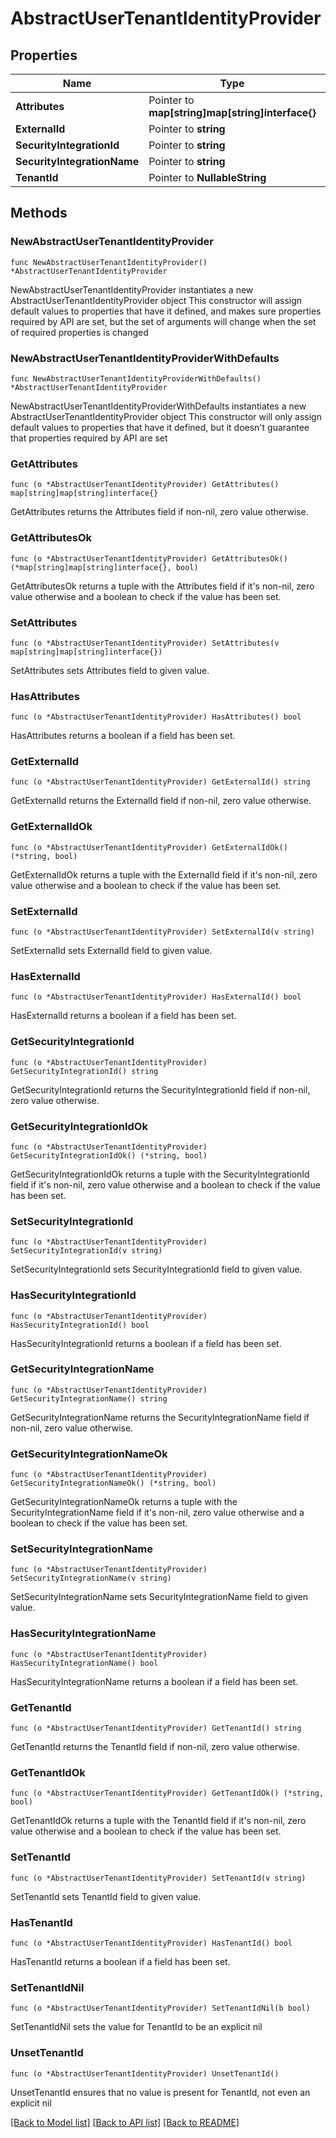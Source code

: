 # AbstractUserTenantIdentityProvider

## Properties

Name | Type | Description | Notes
------------ | ------------- | ------------- | -------------
**Attributes** | Pointer to **map[string]map[string]interface{}** |  | [optional] 
**ExternalId** | Pointer to **string** |  | [optional] 
**SecurityIntegrationId** | Pointer to **string** |  | [optional] 
**SecurityIntegrationName** | Pointer to **string** |  | [optional] 
**TenantId** | Pointer to **NullableString** |  | [optional] 

## Methods

### NewAbstractUserTenantIdentityProvider

`func NewAbstractUserTenantIdentityProvider() *AbstractUserTenantIdentityProvider`

NewAbstractUserTenantIdentityProvider instantiates a new AbstractUserTenantIdentityProvider object
This constructor will assign default values to properties that have it defined,
and makes sure properties required by API are set, but the set of arguments
will change when the set of required properties is changed

### NewAbstractUserTenantIdentityProviderWithDefaults

`func NewAbstractUserTenantIdentityProviderWithDefaults() *AbstractUserTenantIdentityProvider`

NewAbstractUserTenantIdentityProviderWithDefaults instantiates a new AbstractUserTenantIdentityProvider object
This constructor will only assign default values to properties that have it defined,
but it doesn't guarantee that properties required by API are set

### GetAttributes

`func (o *AbstractUserTenantIdentityProvider) GetAttributes() map[string]map[string]interface{}`

GetAttributes returns the Attributes field if non-nil, zero value otherwise.

### GetAttributesOk

`func (o *AbstractUserTenantIdentityProvider) GetAttributesOk() (*map[string]map[string]interface{}, bool)`

GetAttributesOk returns a tuple with the Attributes field if it's non-nil, zero value otherwise
and a boolean to check if the value has been set.

### SetAttributes

`func (o *AbstractUserTenantIdentityProvider) SetAttributes(v map[string]map[string]interface{})`

SetAttributes sets Attributes field to given value.

### HasAttributes

`func (o *AbstractUserTenantIdentityProvider) HasAttributes() bool`

HasAttributes returns a boolean if a field has been set.

### GetExternalId

`func (o *AbstractUserTenantIdentityProvider) GetExternalId() string`

GetExternalId returns the ExternalId field if non-nil, zero value otherwise.

### GetExternalIdOk

`func (o *AbstractUserTenantIdentityProvider) GetExternalIdOk() (*string, bool)`

GetExternalIdOk returns a tuple with the ExternalId field if it's non-nil, zero value otherwise
and a boolean to check if the value has been set.

### SetExternalId

`func (o *AbstractUserTenantIdentityProvider) SetExternalId(v string)`

SetExternalId sets ExternalId field to given value.

### HasExternalId

`func (o *AbstractUserTenantIdentityProvider) HasExternalId() bool`

HasExternalId returns a boolean if a field has been set.

### GetSecurityIntegrationId

`func (o *AbstractUserTenantIdentityProvider) GetSecurityIntegrationId() string`

GetSecurityIntegrationId returns the SecurityIntegrationId field if non-nil, zero value otherwise.

### GetSecurityIntegrationIdOk

`func (o *AbstractUserTenantIdentityProvider) GetSecurityIntegrationIdOk() (*string, bool)`

GetSecurityIntegrationIdOk returns a tuple with the SecurityIntegrationId field if it's non-nil, zero value otherwise
and a boolean to check if the value has been set.

### SetSecurityIntegrationId

`func (o *AbstractUserTenantIdentityProvider) SetSecurityIntegrationId(v string)`

SetSecurityIntegrationId sets SecurityIntegrationId field to given value.

### HasSecurityIntegrationId

`func (o *AbstractUserTenantIdentityProvider) HasSecurityIntegrationId() bool`

HasSecurityIntegrationId returns a boolean if a field has been set.

### GetSecurityIntegrationName

`func (o *AbstractUserTenantIdentityProvider) GetSecurityIntegrationName() string`

GetSecurityIntegrationName returns the SecurityIntegrationName field if non-nil, zero value otherwise.

### GetSecurityIntegrationNameOk

`func (o *AbstractUserTenantIdentityProvider) GetSecurityIntegrationNameOk() (*string, bool)`

GetSecurityIntegrationNameOk returns a tuple with the SecurityIntegrationName field if it's non-nil, zero value otherwise
and a boolean to check if the value has been set.

### SetSecurityIntegrationName

`func (o *AbstractUserTenantIdentityProvider) SetSecurityIntegrationName(v string)`

SetSecurityIntegrationName sets SecurityIntegrationName field to given value.

### HasSecurityIntegrationName

`func (o *AbstractUserTenantIdentityProvider) HasSecurityIntegrationName() bool`

HasSecurityIntegrationName returns a boolean if a field has been set.

### GetTenantId

`func (o *AbstractUserTenantIdentityProvider) GetTenantId() string`

GetTenantId returns the TenantId field if non-nil, zero value otherwise.

### GetTenantIdOk

`func (o *AbstractUserTenantIdentityProvider) GetTenantIdOk() (*string, bool)`

GetTenantIdOk returns a tuple with the TenantId field if it's non-nil, zero value otherwise
and a boolean to check if the value has been set.

### SetTenantId

`func (o *AbstractUserTenantIdentityProvider) SetTenantId(v string)`

SetTenantId sets TenantId field to given value.

### HasTenantId

`func (o *AbstractUserTenantIdentityProvider) HasTenantId() bool`

HasTenantId returns a boolean if a field has been set.

### SetTenantIdNil

`func (o *AbstractUserTenantIdentityProvider) SetTenantIdNil(b bool)`

 SetTenantIdNil sets the value for TenantId to be an explicit nil

### UnsetTenantId
`func (o *AbstractUserTenantIdentityProvider) UnsetTenantId()`

UnsetTenantId ensures that no value is present for TenantId, not even an explicit nil

[[Back to Model list]](../README.md#documentation-for-models) [[Back to API list]](../README.md#documentation-for-api-endpoints) [[Back to README]](../README.md)


